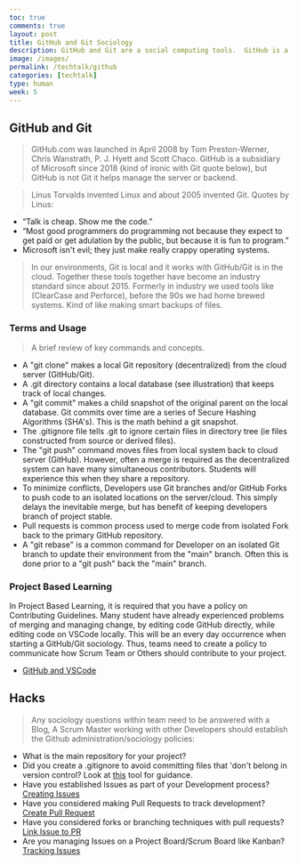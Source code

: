 ```yaml
---
toc: true
comments: true
layout: post
title: GitHub and Git Sociology
description: GitHub and Git are a social computing tools.  GitHub is a cloud-based Git repository hosting service. Git is underneath GitHub and it does the Job of managing files and versions in a series of snapshots. Git helps developer work together, by sharing Code.   Additionally, GitHub has many tools that help in the sociology of managing software (ie Issues, Pull Requests, Project Boards, GitHub Pages, etc).
image: /images/
permalink: /techtalk/github
categories: [techtalk]
type: human
week: 5
---
```


## GitHub and Git
> GitHub.com was launched in April 2008 by Tom Preston-Werner, Chris Wanstrath, P. J. Hyett and Scott Chaco.  GitHub is a subsidiary of Microsoft since 2018 (kind of ironic with Git quote below), but GitHub is not Git it helps manage the server or backend.

> Linus Torvalds invented Linux and about 2005 invented Git.  Quotes by Linus:
- “Talk is cheap. Show me the code.”
- “Most good programmers do programming not because they expect to get paid or get adulation by the public, but because it is fun to program.”
- Microsoft isn't evil; they just make really crappy operating systems.

> In our environments, Git is local and it works with GitHub/Git is in the cloud.  Together these tools together have become an industry standard since about 2015.  Formerly in industry we used tools like (ClearCase and Perforce), before the 90s we had home brewed systems.  Kind of like making smart backups of files.

### Terms and Usage
> A brief review of key commands and concepts.
- A "git clone" makes a local Git repository (decentralized) from the cloud server (GitHub/Git).   
- A .git directory contains a local database (see illustration) that keeps track of local changes.
- A "git commit" makes a child snapshot of the original parent on the local database.  Git commits over time are a series of Secure Hashing Algorithms (SHA's).  This is the math behind a git snapshot.
- The .gitignore file tells .git to ignore certain files in directory tree (ie files constructed from source or derived files).
- The "git push" command moves files from local system back to cloud server (GitHub).  However, 
often a merge is required as the decentralized system can have many simultaneous contributors.  Students will experience this when they share a repository.
- To minimize conflicts, Developers use Git branches and/or GitHub Forks to push code to an isolated locations on the server/cloud.  This simply delays the inevitable merge, but has benefit of keeping developers branch of project stable.
- Pull requests is common process used to merge code from isolated Fork back to the primary GitHub repository.
- A "git rebase" is a common command for Developer on an isolated Git branch to update their environment from the "main" branch.  Often this is done prior to a "git push" back the "main" branch.

### Project Based Learning
In Project Based Learning, it is required that you have a policy on Contributing Guidelines.  Many student have already experienced problems of merging and managing change, by editing code GitHub directly, while editing code on VSCode locally.  This will be an every day occurrence when starting a GitHub/Git sociology.  Thus, teams need to create a policy to communicate how Scrum Team or Others should contribute to your project.
- [GitHub and VSCode](https://code.visualstudio.com/docs/editor/github)

## Hacks
> Any sociology questions within team need to be answered with a Blog,  A Scrum Master working with other Developers should establish the Github administration/sociology policies: 
- What is the main repository for your project?
- Did you create a .gitignore to avoid committing files that 'don't belong in version control?  Look at [this](https://www.toptal.com/developers/gitignore/) tool for guidance.
- Have you established Issues as part of your Development process? [Creating Issues](https://docs.github.com/en/issues/tracking-your-work-with-issues/creating-an-issue)
- Have you considered making Pull Requests to track development?  [Create Pull Request](https://docs.github.com/en/pull-requests/collaborating-with-pull-requests/proposing-changes-to-your-work-with-pull-requests/creating-a-pull-request)
- Have you considered forks or branching techniques with pull requests?  [Link Issue to PR](https://docs.github.com/en/issues/tracking-your-work-with-issues/linking-a-pull-request-to-an-issue)
- Are you managing Issues on a Project Board/Scrum Board like Kanban? [Tracking Issues](https://docs.github.com/en/issues/tracking-your-work-with-issues/planning-and-tracking-work-for-your-team-or-project)
